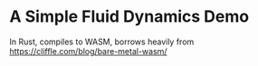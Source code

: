 # A Simple Fluid Dynamics Demo

In Rust, compiles to WASM, borrows heavily from
https://cliffle.com/blog/bare-metal-wasm/



